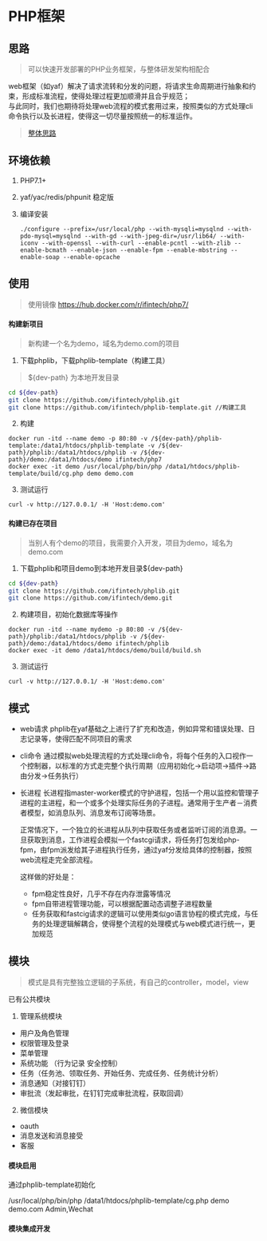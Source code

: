 # PHP框架

## 思路
> 可以快速开发部署的PHP业务框架，与整体研发架构相配合

web框架（如yaf）解决了请求流转和分发的问题，将请求生命周期进行抽象和约束，形成标准流程，使得处理过程更加顺滑并且合乎规范；  
与此同时，我们也期待将处理web流程的模式套用过来，按照类似的方式处理cli命令执行以及长进程，使得这一切尽量按照统一的标准运作。

> [整体思路](think.md)

## 环境依赖

1. PHP7.1+

1. yaf/yac/redis/phpunit 稳定版

1. 编译安装 

   ```shell
   ./configure --prefix=/usr/local/php --with-mysqli=mysqlnd --with-pdo-mysql=mysqlnd --with-gd --with-jpeg-dir=/usr/lib64/ --with-iconv --with-openssl --with-curl --enable-pcntl --with-zlib --enable-bcmath --enable-json --enable-fpm --enable-mbstring --enable-soap --enable-opcache
   ```

## 使用

> 使用镜像 https://hub.docker.com/r/ifintech/php7/

#### 构建新项目
> 新构建一个名为demo，域名为demo.com的项目

1. 下载phplib，下载phplib-template（构建工具）

> ${dev-path} 为本地开发目录
```bash
cd ${dev-path}
git clone https://github.com/ifintech/phplib.git
git clone https://github.com/ifintech/phplib-template.git //构建工具
```
2. 构建

```shell
docker run -itd --name demo -p 80:80 -v /${dev-path}/phplib-template:/data1/htdocs/phplib-template -v /${dev-path}/phplib:/data1/htdocs/phplib -v /${dev-path}/demo:/data1/htdocs/demo ifintech/php7
docker exec -it demo /usr/local/php/bin/php /data1/htdocs/phplib-template/build/cg.php demo demo.com
```

3. 测试运行

```shell
curl -v http://127.0.0.1/ -H 'Host:demo.com'
```

#### 构建已存在项目
> 当别人有个demo的项目，我需要介入开发，项目为demo，域名为demo.com

1. 下载phplib和项目demo到本地开发目录${dev-path}

```bash
cd ${dev-path}
git clone https://github.com/ifintech/phplib.git
git clone https://github.com/ifintech/demo.git
```

2. 构建项目，初始化数据库等操作

```shell
docker run -itd --name mydemo -p 80:80 -v /${dev-path}/phplib:/data1/htdocs/phplib -v /${dev-path}/demo:/data1/htdocs/demo ifintech/phplib
docker exec -it demo /data1/htdocs/demo/build/build.sh
```

3. 测试运行

```shell
curl -v http://127.0.0.1/ -H 'Host:demo.com'
```

## 模式

* web请求
  phplib在yaf基础之上进行了扩充和改造，例如异常和错误处理、日志记录等，使得匹配不同项目的需求
* cli命令
  通过模拟web处理流程的方式处理cli命令，将每个任务的入口视作一个控制器，以标准的方式走完整个执行周期（应用初始化->启动项->插件->路由分发->任务执行）
* 长进程
  长进程指master-worker模式的守护进程，包括一个用以监控和管理子进程的主进程，和一个或多个处理实际任务的子进程。通常用于生产者－消费者模型，如消息队列、消息发布订阅等场景。 
 
  正常情况下，一个独立的长进程从队列中获取任务或者监听订阅的消息源。一旦获取到消息，工作进程会模拟一个fastcgi请求，将任务打包发给php-fpm，由fpm派发给其子进程执行任务，通过yaf分发给具体的控制器，按照web流程走完全部流程。  

  这样做的好处是：
  * fpm稳定性良好，几乎不存在内存泄露等情况
  * fpm自带进程管理功能，可以根据配置动态调整子进程数量
  * 任务获取和fastcig请求的逻辑可以使用类似go语言协程的模式完成，与任务的处理逻辑解耦合，使得整个流程的处理模式与web模式进行统一，更加规范


## 模块
> 模式是具有完整独立逻辑的子系统，有自己的controller，model，view

已有公共模块  

1. 管理系统模块
  - 用户及角色管理
  - 权限管理及登录
  - 菜单管理
  - 系统功能 （行为记录 安全控制）
  - 任务（任务池、领取任务、开始任务、完成任务、任务统计分析）
  - 消息通知（对接钉钉）
  - 审批流（发起审批，在钉钉完成审批流程，获取回调）
  
2. 微信模块  
  - oauth
  - 消息发送和消息接受
  - 客服
  
  
#### 模块启用

通过phplib-template初始化  

/usr/local/php/bin/php /data1/htdocs/phplib-template/cg.php demo demo.com Admin,Wechat

#### 模块集成开发

